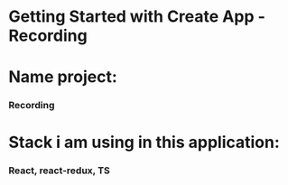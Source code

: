 # Getting Started with Create App - Recording
# Name project:
### Recording

# Stack i am using in this application:
### React, react-redux, TS

